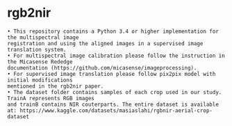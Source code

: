 # rgb2nir

    • This repository contains a Python 3.4 or higher implementation for the multispectral image 
    registration and using the aligned images in a supervised image translation system. 
    • For multispectral image calibration please follow the instruction in the Micasense Rededge
    documentation (https://github.com/micasense/imageprocessing).
    • For supervised image translation please follow pix2pix model with initial modifications 
    mentioned in the rgb2nir paper. 
    • The dataset folder contains samples of each crop used in our study. TrainA represents RGB images
    and trainB contains NIR couterparts. The entire dataset is available at: https://www.kaggle.com/datasets/masiaslahi/rgbnir-aerial-crop-dataset
